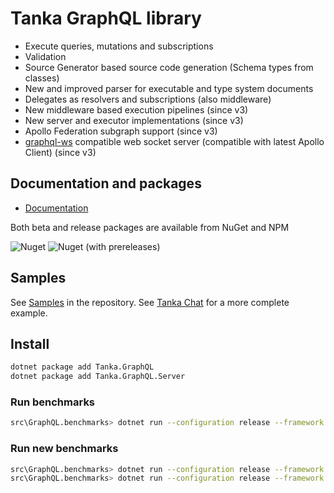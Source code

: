 # Tanka GraphQL library

- Execute queries, mutations and subscriptions
- Validation 
- Source Generator based source code generation (Schema types from classes)
- New and improved parser for executable and type system documents
- Delegates as resolvers and subscriptions (also middleware)
- New middleware based execution pipelines (since v3)
- New server and executor implementations (since v3)
- Apollo Federation subgraph support (since v3)
- [graphql-ws](https://github.com/enisdenjo/graphql-ws) compatible web socket server (compatible with latest Apollo Client) (since v3)


## Documentation and packages

- [Documentation](https://pekkah.github.io/tanka-graphql/)

Both beta and release packages are available from NuGet and NPM

![Nuget](https://img.shields.io/nuget/v/tanka.graphql?style=flat-square)
![Nuget (with prereleases)](https://img.shields.io/nuget/vpre/tanka.graphql?style=flat-square)


## Samples

See [Samples](https://github.com/pekkah/tanka-graphql/tree/master/samples) in the repository.
See [Tanka Chat](https://github.com/pekkah/tanka-graphql-samples) for a more complete example.


## Install

```bash
dotnet package add Tanka.GraphQL
dotnet package add Tanka.GraphQL.Server
```


### Run benchmarks

```bash
src\GraphQL.benchmarks> dotnet run --configuration release --framework net8.0
```

### Run new benchmarks

```bash
src\GraphQL.benchmarks> dotnet run --configuration release --framework net8.0 --filter *AdditionalBenchmarks*
src\GraphQL.benchmarks> dotnet run --configuration release --framework net8.0 --filter *PerformanceBenchmarks*
```
